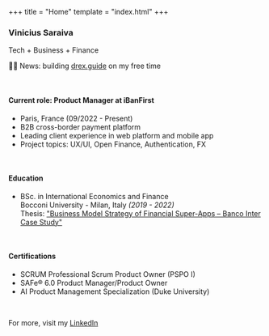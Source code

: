 +++
title = "Home"
template = "index.html"
+++

### Vinicius Saraiva

Tech + Business + Finance

👷‍♂️ News: building [drex.guide](https://drex.guide) on my free time

<br>

#### Current role: Product Manager at iBanFirst
- Paris, France (09/2022 - Present)
- B2B cross-border payment platform
- Leading client experience in web platform and mobile app
- Project topics: UX/UI, Open Finance, Authentication, FX

<br>

#### Education
- BSc. in International Economics and Finance  
  Bocconi University - Milan, Italy _(2019 - 2022)_  
  Thesis: ["Business Model Strategy of Financial Super-Apps – Banco Inter Case Study"](/thesis) 
  
<br>

#### Certifications
- SCRUM Professional Scrum Product Owner (PSPO I)
- SAFe® 6.0 Product Manager/Product Owner
- AI Product Management Specialization (Duke University)

<br>

For more, visit my [LinkedIn](https://www.linkedin.com/in/vinicius-saraiva/)

